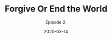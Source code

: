 ---
#NOTES: don't use "#" or ":" those mess with the code
# What is the name of the episode?
title: Forgive Or End the World
# What is the subtotitle of the episode? this will show up in the
subtitle: Episode 2.

# NO CHANGE don't change this 
#VVVVVVVVVVVVVVVVVVVVVVVVVVVVVVVVVVVVVVVVVVVVVVV
layout: default
comments: true

# Add +1 to the latest episode. This controls where in the grid the episode will show up
#e.g if the latest episode is number 8, this episode should be number 9
modal-id: 2
# Creation date
date: 2020-03-14
#main image. image should go in img/portfolio
img: endworld.png
#thumbnail image. image should go in img/portfolio
thumbnail: default-thumbnail.png
#description of the image when hoving over, useful to the visually impaired
alt:
#date that will be displayed
project-date: Mar 2020
#who participated?
guests: Lilian - Mark - Paul
#noir, sci-fi and such
genre: Disaster

description: This week, join Lilian Shen and Mark Skinner of ZMACK Shanghai and Paul as they race against the world to avert .... the end times.

#link to the individual episodes in each platform
spoti-link: https://open.spotify.com/episode/4PB8hQBlg3L78AkE3gN05U
apple-link: https://podcasts.apple.com/us/podcast/forgive-or-end-the-world-the-offer-episode-2/id1501625817?i=1000468447930
tunein-link: https://www.stitcher.com/podcast/the-offer-an-improv-podcast/e/67865061
switcher-link: https://tunein.com/podcasts/Comedy-Podcasts/The-Offer-p1300957/?topicId=139628612

---